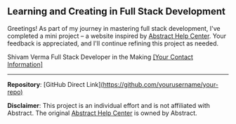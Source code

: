 ## Learning and Creating in Full Stack Development

Greetings! As part of my journey in mastering full stack development, I've completed a mini project – a website inspired by [Abstract Help Center](https://help.abstract.com/hc/en-us). Your feedback is appreciated, and I'll continue refining this project as needed.

Shivam Verma
Full Stack Developer in the Making
[[Your Contact Information]](https://www.linkedin.com/in/shivam-verma-332710237/)

---
**Repository**: [GitHub Direct Link][(https://github.com/yourusername/your-repo)](https://github.com/shivamm-verma/delta-full-stack-dev-2023/tree/main/Major%20Projects/Abstract%20Website%20Clone)

**Disclaimer**: This project is an individual effort and is not affiliated with Abstract. The original [Abstract Help Center](https://help.abstract.com/hc/en-us) is owned by Abstract.
